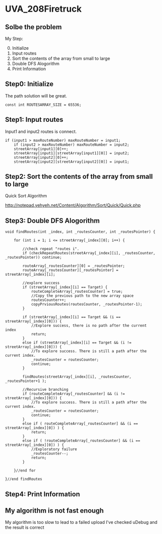 # UVA_208Firetruck

## Solbe the problem

My Step:

0. Initialize
1. Input routes
2. Sort the contents of the array from small to large
3. Double DFS Alogorithm
4. Print Information

## Step0: Initialize
The path solution will be great.

	const int ROUTESARRAY_SIZE = 65536;

## Step1: Input routes
Input1 and input2 routes is connect.

	if (input1 > maxRouteNumber) maxRouteNumber = input1;
		if (input2 > maxRouteNumber) maxRouteNumber = input2;
		streetArray[input1][0]++;
		streetArray[input1][streetArray[input1][0]] = input2;
		streetArray[input2][0]++;
		streetArray[input2][streetArray[input2][0]] = input1;
		
## Step2: Sort the contents of the array from small to large
Quick Sort Algorithm

http://notepad.yehyeh.net/Content/Algorithm/Sort/Quick/Quick.php 

## Step3: Double DFS Alogorithm

	void findRoutes(int _index, int _routesCounter, int _routesPointer) {

		for (int i = 1; i <= streetArray[_index][0]; i++) {

			//check repeat "routes i".
			if (checkRepeatRoutes(streetArray[_index][i], _routesCounter, _routesPointer)) continue;

			routeArray[_routesCounter][0] = _routesPointer;
			routeArray[_routesCounter][_routesPointer] = streetArray[_index][i];

			//explore success
			if (streetArray[_index][i] == Target) {
				routeCompleteArray[_routesCounter] = true;
				//Copy the previous path to the new array space
				routesCounter++;
				copyPrviousRoutes(routesCounter, _routesPointer-1);
			}

			if (streetArray[_index][i] == Target && (i == streetArray[_index][0])) {
				//Explore success, there is no path after the current index
				return;
			}
			else if (streetArray[_index][i] == Target && (i != streetArray[_index][0])) {
				//To explore success. There is still a path after the current index.
				_routesCounter = routesCounter;
				continue;
			}

			findRoutes(streetArray[_index][i], _routesCounter, _routesPointer+1 );

			//Recursive branching
			if (routeCompleteArray[_routesCounter] && (i != streetArray[_index][0])) {
				//To explore success. There is still a path after the current index.
				_routesCounter = routesCounter;
				continue;
			}
			else if ( routeCompleteArray[_routesCounter] && (i == streetArray[_index][0]) ) {
				return;
			}
			else if ( !routeCompleteArray[_routesCounter] && (i == streetArray[_index][0]) ) {
				//Exploratory failure
				_routesCounter--;
				return;
			}

		}//end for

	}//end findRoutes
	
## Step4: Print Information

## My algorithm is not fast enough
My algorithm is too slow to lead to a failed upload
I've checked uDebug and the result is correct